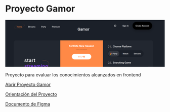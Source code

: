 # Proyecto Gamor

![Captura de pantalla del login](./assets/images/Captura%20desde%202023-12-25%2011-46-26.png)

Proyecto para evaluar los conocimientos alcanzados en frontend

[Abrir Proyecto Gamor](http://127.0.0.1:3000/index.html)

[Orientación del Proyecto](./Orientacion.md)

[Documento de Figma](https://www.figma.com/file/AMZB4c8u8KZXvffNQCFT8q/Gamor?type=design&node-id=0%3A1&mode=design&t=hMyUiJzlSoLXXKKd-1)
